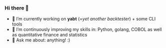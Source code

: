 ### Hi there 👋

- 🔭 I’m currently working on **yabt** (=*yet another backtester*) + some CLI tools
- 🌱 I’m continuously improving my skills in: Python, golang, COBOL as well as quantitative finance and statistics
- 💬 Ask me about: anything! :)
